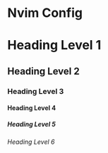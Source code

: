 # Nvim Config
# Heading Level 1
## Heading Level 2
### Heading Level 3
#### Heading Level 4
##### Heading Level 5
###### Heading Level 6

